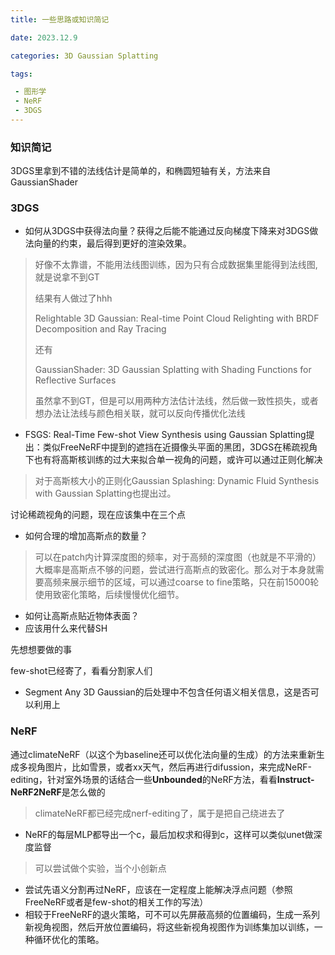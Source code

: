 ```yaml
---
title: 一些思路或知识简记

date: 2023.12.9

categories: 3D Gaussian Splatting

tags:

 - 图形学
 - NeRF
 - 3DGS
---
```


### 知识简记

3DGS里拿到不错的法线估计是简单的，和椭圆短轴有关，方法来自GaussianShader

### 3DGS

- 如何从3DGS中获得法向量？获得之后能不能通过反向梯度下降来对3DGS做法向量的约束，最后得到更好的渲染效果。

> 好像不太靠谱，不能用法线图训练，因为只有合成数据集里能得到法线图,就是说拿不到GT
>
> 结果有人做过了hhh
>
> Relightable 3D Gaussian: Real-time Point Cloud Relighting with BRDF Decomposition and Ray Tracing
>
> 还有
>
> GaussianShader: 3D Gaussian Splatting with Shading Functions for Reflective Surfaces
>
> 虽然拿不到GT，但是可以用两种方法估计法线，然后做一致性损失，或者想办法让法线与颜色相关联，就可以反向传播优化法线

- FSGS: Real-Time Few-shot View Synthesis using Gaussian Splatting提出：类似FreeNeRF中提到的遮挡在近摄像头平面的黑团，3DGS在稀疏视角下也有将高斯核训练的过大来拟合单一视角的问题，或许可以通过正则化解决

>对于高斯核大小的正则化Gaussian Splashing: Dynamic Fluid Synthesis with Gaussian Splatting也提出过。

讨论稀疏视角的问题，现在应该集中在三个点

- 如何合理的增加高斯点的数量？

> 可以在patch内计算深度图的频率，对于高频的深度图（也就是不平滑的）大概率是高斯点不够的问题，尝试进行高斯点的致密化。那么对于本身就需要高频来展示细节的区域，可以通过coarse to fine策略，只在前15000轮使用致密化策略，后续慢慢优化细节。

- 如何让高斯点贴近物体表面？
- 应该用什么来代替SH

先想想要做的事

few-shot已经寄了，看看分割家人们

- Segment Any 3D Gaussian的后处理中不包含任何语义相关信息，这是否可以利用上

### NeRF

通过climateNeRF（以这个为baseline还可以优化法向量的生成）的方法来重新生成多视角图片，比如雪景，或者xx天气，然后再进行difussion，来完成NeRF-editing，针对室外场景的话结合一些**Unbounded**的NeRF方法，看看**Instruct-NeRF2NeRF**是怎么做的

> climateNeRF都已经完成nerf-editing了，属于是把自己绕进去了

- NeRF的每层MLP都导出一个c，最后加权求和得到c，这样可以类似unet做深度监督

> 可以尝试做个实验，当个小创新点

- 尝试先语义分割再过NeRF，应该在一定程度上能解决浮点问题（参照FreeNeRF或者是few-shot的相关工作的写法）
- 相较于FreeNeRF的退火策略，可不可以先屏蔽高频的位置编码，生成一系列新视角视图，然后开放位置编码，将这些新视角视图作为训练集加以训练，一种循环优化的策略。

